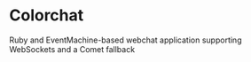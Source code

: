 Colorchat
=========

Ruby and EventMachine-based webchat application supporting WebSockets and a Comet fallback